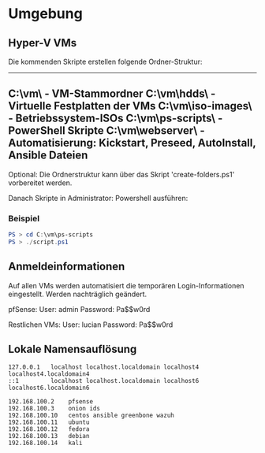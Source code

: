 # Umgebung

## Hyper-V VMs

Die kommenden Skripte erstellen folgende Ordner-Struktur:

---
C:\vm\ - VM-Stammordner
C:\vm\hdds\ - Virtuelle Festplatten der VMs
C:\vm\iso-images\ - Betriebssystem-ISOs
C:\vm\ps-scripts\ - PowerShell Skripte
C:\vm\webserver\ - Automatisierung: Kickstart, Preseed, AutoInstall, Ansible Dateien
---

Optional: Die Ordnerstruktur kann über das Skript 'create-folders.ps1' vorbereitet werden.

Danach Skripte in Administrator: Powershell ausführen:

### Beispiel
```powershell
PS > cd C:\vm\ps-scripts
PS > ./script.ps1
```

## Anmeldeinformationen

Auf allen VMs werden automatisiert die temporären Login-Informationen eingestellt. Werden nachträglich geändert. 

pfSense: 
      User: admin
      Password: Pa$$w0rd

Restlichen VMs:
      User: lucian
      Password: Pa$$w0rd

## Lokale Namensauflösung

```/etc/hosts
127.0.0.1   localhost localhost.localdomain localhost4 localhost4.localdomain4
::1         localhost localhost.localdomain localhost6 localhost6.localdomain6

192.168.100.2    pfsense
192.168.100.3    onion ids
192.168.100.10   centos ansible greenbone wazuh
192.168.100.11   ubuntu
192.168.100.12   fedora
192.168.100.13   debian
192.168.100.14   kali
```
